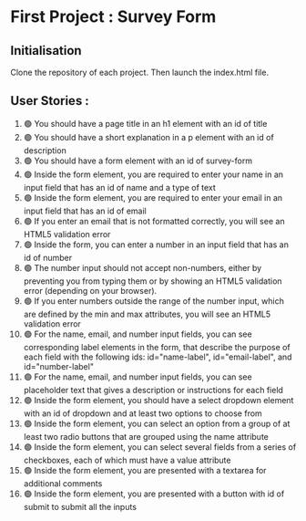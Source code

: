 
# First Project : Survey Form

## Initialisation 
Clone the repository of each project. Then launch the index.html file.

## User Stories :

1. 🟢  You should have a page title in an h1 element with an id of title
2. 🟢  You should have a short explanation in a p element with an id of description
3. 🟢  You should have a form element with an id of survey-form
4. 🟢  Inside the form element, you are required to enter your name in an input field that has an id of name and a type of text
5. 🟢  Inside the form element, you are required to enter your email in an input field that has an id of email
6. 🟢  If you enter an email that is not formatted correctly, you will see an HTML5 validation error
7. 🟢  Inside the form, you can enter a number in an input field that has an id of number
8. 🟢  The number input should not accept non-numbers, either by preventing you from typing them or by showing an HTML5 validation error (depending on your browser).
9. 🟢  If you enter numbers outside the range of the number input, which are defined by the min and max attributes, you will see an HTML5 validation error
10. 🟢  For the name, email, and number input fields, you can see corresponding label elements in the form, that describe the purpose of each field with the following ids: id="name-label", id="email-label", and id="number-label"
11. 🟢  For the name, email, and number input fields, you can see placeholder text that gives a description or instructions for each field
12. 🟢  Inside the form element, you should have a select dropdown element with an id of dropdown and at least two options to choose from
13. 🟢  Inside the form element, you can select an option from a group of at least two radio buttons that are grouped using the name attribute
14. 🟢  Inside the form element, you can select several fields from a series of checkboxes, each of which must have a value attribute
15. 🟢  Inside the form element, you are presented with a textarea for additional comments
16. 🟢  Inside the form element, you are presented with a button with id of submit to submit all the inputs
